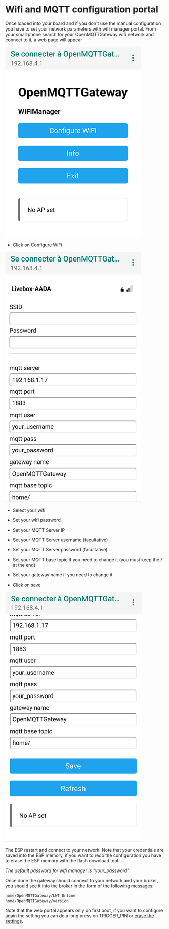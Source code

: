 # Wifi and MQTT configuration portal

Once loaded into your board and if you don't use the manual configuration you have to set your network parameters with wifi manager portal.
From your smartphone search for your OpenMQTTGateway wifi network and connect to it, a web page will appear

![Wifi manager menu](../img/OpenMQTTGateway_Wifi_Manager_menu.png)

* Click on Configure WiFi

![Wifi manager parameters](../img/OpenMQTTGateway_Wifi_Manager_enter_parameters.png)

* Select your wifi
* Set your wifi password
* Set your MQTT Server IP
* Set your MQTT Server username (facultative)
* Set your MQTT Server password (facultative)
* Set your MQTT base topic if you need to change it (you must keep the / at the end)
* Set your gateway name if you need to change it

* Click on save

![Wifi manager save](../img/OpenMQTTGateway_Wifi_Manager_save.png)

The ESP restart and connect to your network. Note that your credentials are saved into the ESP memory, if you want to redo the configuration you have to erase the ESP memory with the flash download tool.

_The default password for wifi manager is "your_password"_

Once done the gateway should connect to your network and your broker, you should see it into the broker in the form of the following messages:
```
home/OpenMQTTGateway/LWT Online 
home/OpenMQTTGateway/version
```

Note that the web portal appears only on first boot, if you want to configure again the setting you can do a long press on TRIGGER_PIN or [erase the settings](../use/gateway.md#erase-the-esp-settings).
